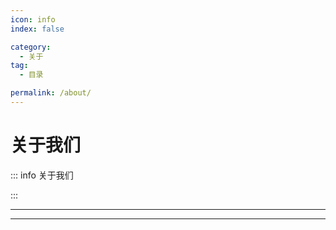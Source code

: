 ```yaml
---
icon: info
index: false

category:
  - 关于
tag:
  - 目录

permalink: /about/
---
```


# 关于我们

::: info 关于我们

:::

---

<Catalog base='/about/' />

---
